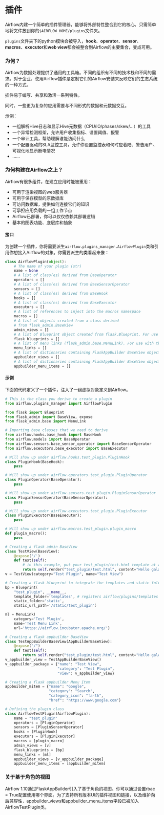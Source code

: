 # 插件

Airflow内建一个简单的插件管理器，能够将外部特性整合到它的核心，只需简单地将文件放到你的`$AIRFLOW_HOME/plugins`文件夹。

`plugins`文件夹下的python模块会被导入，**hook**、**operator**、**sensor**、**macros**、**executor**和**web view**都会被整合到Airflow的主要集合，变成可用。

### 为何？

Airflow为数据处理提供了通用的工具箱。不同的组织有不同的技术栈和不同的需求。对于企业，使用Airflow插件是定制它们的Airflow安装来反映它们的生态系统的一种方式。

插件易于编写、共享和激活一系列特性。

同时，一些更为复杂的应用需要与不同形式的数据和元数据交互。

示例：

* 一组解析Hive日志和显示Hive元数据（CPU/IO/phases/skew/...）的工具
* 一个异常检测框架，允许用户收集指标、设置阈值、报警
* 一个审计工具，帮助理解谁能访问什么
* 一个配置驱动的SLA监控工具，允许你设置监控表和何时应着陆、警告用户、可视化地显示断电情况
* ……

### 为何构建在Airflow之上？

Airflow有很多组件，在建立应用时能被重用：

* 可用于渲染视图的web服务器
* 可用于保存模型的原数据库
* 可访问数据库，提供如何连接它们的知识
* 可承担应用负载的一组工作节点
* Airflow已部署，你可以仅仅依赖其部署逻辑
* 基本的图表功能、底层库和抽象

#### 接口

为创建一个插件，你将需要派生`airflow.plugins_manager.AirflowPlugin`类和引用你想接入Airflow的对象。你需要派生的类看起来像：

```python
class AirflowPlugin(object):
    # The name of your plugin (str)
    name = None
    # A list of class(es) derived from BaseOperator
    operators = []
    # A list of class(es) derived from BaseSensorOperator
    sensors = []
    # A list of class(es) derived from BaseHook
    hooks = []
    # A list of class(es) derived from BaseExecutor
    executors = []
    # A list of references to inject into the macros namespace
    macros = []
    # A list of objects created from a class derived
    # from flask_admin.BaseView
    admin_views = []
    # A list of Blueprint object created from flask.Blueprint. For use with the flask_admin based GUI
    flask_blueprints = []
    # A list of menu links (flask_admin.base.MenuLink). For use with the flask_admin based GUI
    menu_links = []
    # A list of dictionaries containing FlaskAppBuilder BaseView object and some metadata. See example below
    appbuilder_views = []
    # A list of dictionaries containing FlaskAppBuilder BaseView object and some metadata. See example below
    appbuilder_menu_items = []
```

#### 示例

下面的代码定义了一个插件，注入了一组虚拟对象定义到Airflow。

```python
# This is the class you derive to create a plugin
from airflow.plugins_manager import AirflowPlugin

from flask import Blueprint
from flask_admin import BaseView, expose
from flask_admin.base import MenuLink

# Importing base classes that we need to derive
from airflow.hooks.base_hook import BaseHook
from airflow.models import BaseOperator
from airflow.sensors.base_sensor_operator import BaseSensorOperator
from airflow.executors.base_executor import BaseExecutor

# Will show up under airflow.hooks.test_plugin.PluginHook
class PluginHook(BaseHook):
    pass

# Will show up under airflow.operators.test_plugin.PluginOperator
class PluginOperator(BaseOperator):
    pass

# Will show up under airflow.sensors.test_plugin.PluginSensorOperator
class PluginSensorOperator(BaseSensorOperator):
    pass

# Will show up under airflow.executors.test_plugin.PluginExecutor
class PluginExecutor(BaseExecutor):
    pass

# Will show up under airflow.macros.test_plugin.plugin_macro
def plugin_macro():
    pass

# Creating a flask admin BaseView
class TestView(BaseView):
    @expose('/')
    def test(self):
        # in this example, put your test_plugin/test.html template at airflow/plugins/templates/test_plugin/test.html
        return self.render("test_plugin/test.html", content="Hello galaxy!")
v = TestView(category="Test Plugin", name="Test View")

# Creating a flask blueprint to integrate the templates and static folder
bp = Blueprint(
    "test_plugin", __name__,
    template_folder='templates', # registers airflow/plugins/templates as a Jinja template folder
    static_folder='static',
    static_url_path='/static/test_plugin')

ml = MenuLink(
    category='Test Plugin',
    name='Test Menu Link',
    url='https://airflow.incubator.apache.org/')

# Creating a flask appbuilder BaseView
class TestAppBuilderBaseView(AppBuilderBaseView):
    @expose("/")
    def test(self):
        return self.render("test_plugin/test.html", content="Hello galaxy!")
v_appbuilder_view = TestAppBuilderBaseView()
v_appbuilder_package = {"name": "Test View",
                        "category": "Test Plugin",
                        "view": v_appbuilder_view}

# Creating a flask appbuilder Menu Item
appbuilder_mitem = {"name": "Google",
                    "category": "Search",
                    "category_icon": "fa-th",
                    "href": "https://www.google.com"}

# Defining the plugin class
class AirflowTestPlugin(AirflowPlugin):
    name = "test_plugin"
    operators = [PluginOperator]
    sensors = [PluginSensorOperator]
    hooks = [PluginHook]
    executors = [PluginExecutor]
    macros = [plugin_macro]
    admin_views = [v]
    flask_blueprints = [bp]
    menu_links = [ml]
    appbuilder_views = [v_appbuilder_package]
    appbuilder_menu_items = [appbuilder_mitem]
```

### 关于基于角色的视图

Airflow 1.10通过FlaskAppBuilder引入了基于角色的视图。你可以通过设置rbac = True配置使用哪个界面。为了支持所有版本UI的插件视图和链接，以及维护向后兼容性，appbuilder\_views和appbuilder\_menu\_items字段已被加入AirflowTestPlugin类。

